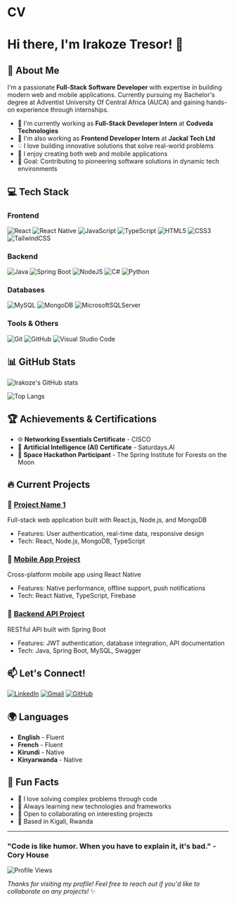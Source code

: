# CV
# Hi there, I'm Irakoze Tresor! 👋

## 🚀 About Me
I'm a passionate **Full-Stack Software Developer** with expertise in building modern web and mobile applications. Currently pursuing my Bachelor's degree at Adventist University Of Central Africa (AUCA) and gaining hands-on experience through internships.

- 🔭 I'm currently working as **Full-Stack Developer Intern** at **Codveda Technologies**
- 🌱 I'm also working as **Frontend Developer Intern** at **Jackal Tech Ltd**
- 💡 I love building innovative solutions that solve real-world problems
- 📱 I enjoy creating both web and mobile applications
- 🎯 Goal: Contributing to pioneering software solutions in dynamic tech environments

## 💻 Tech Stack

### Frontend
![React](https://img.shields.io/badge/react-%2320232a.svg?style=for-the-badge&logo=react&logoColor=%2361DAFB)
![React Native](https://img.shields.io/badge/react_native-%2320232a.svg?style=for-the-badge&logo=react&logoColor=%2361DAFB)
![JavaScript](https://img.shields.io/badge/javascript-%23323330.svg?style=for-the-badge&logo=javascript&logoColor=%23F7DF1E)
![TypeScript](https://img.shields.io/badge/typescript-%23007ACC.svg?style=for-the-badge&logo=typescript&logoColor=white)
![HTML5](https://img.shields.io/badge/html5-%23E34F26.svg?style=for-the-badge&logo=html5&logoColor=white)
![CSS3](https://img.shields.io/badge/css3-%231572B6.svg?style=for-the-badge&logo=css3&logoColor=white)
![TailwindCSS](https://img.shields.io/badge/tailwindcss-%2338B2AC.svg?style=for-the-badge&logo=tailwind-css&logoColor=white)

### Backend
![Java](https://img.shields.io/badge/java-%23ED8B00.svg?style=for-the-badge&logo=openjdk&logoColor=white)
![Spring Boot](https://img.shields.io/badge/spring%20boot-%236DB33F.svg?style=for-the-badge&logo=spring&logoColor=white)
![NodeJS](https://img.shields.io/badge/node.js-6DA55F?style=for-the-badge&logo=node.js&logoColor=white)
![C#](https://img.shields.io/badge/c%23-%23239120.svg?style=for-the-badge&logo=c-sharp&logoColor=white)
![Python](https://img.shields.io/badge/python-3670A8?style=for-the-badge&logo=python&logoColor=ffdd54)

### Databases
![MySQL](https://img.shields.io/badge/mysql-%2300f.svg?style=for-the-badge&logo=mysql&logoColor=white)
![MongoDB](https://img.shields.io/badge/MongoDB-%234ea94b.svg?style=for-the-badge&logo=mongodb&logoColor=white)
![MicrosoftSQLServer](https://img.shields.io/badge/Microsoft%20SQL%20Server-CC2927?style=for-the-badge&logo=microsoft%20sql%20server&logoColor=white)

### Tools & Others
![Git](https://img.shields.io/badge/git-%23F05033.svg?style=for-the-badge&logo=git&logoColor=white)
![GitHub](https://img.shields.io/badge/github-%23121011.svg?style=for-the-badge&logo=github&logoColor=white)
![Visual Studio Code](https://img.shields.io/badge/Visual%20Studio%20Code-0078d4.svg?style=for-the-badge&logo=visual-studio-code&logoColor=white)

## 📊 GitHub Stats

![Irakoze's GitHub stats](https://github-readme-stats.vercel.app/api?username=yourusername&show_icons=true&theme=radical)

![Top Langs](https://github-readme-stats.vercel.app/api/top-langs/?username=yourusername&layout=compact&theme=radical)

## 🏆 Achievements & Certifications

- 🌐 **Networking Essentials Certificate** - CISCO
- 🤖 **Artificial Intelligence (AI) Certificate** - Saturdays.AI
- 🚀 **Space Hackathon Participant** - The Spring Institute for Forests on the Moon

## 🔥 Current Projects

### 🌟 [Project Name 1](link-to-repo)
Full-stack web application built with React.js, Node.js, and MongoDB
- Features: User authentication, real-time data, responsive design
- Tech: React, Node.js, MongoDB, TypeScript

### 📱 [Mobile App Project](link-to-repo)
Cross-platform mobile app using React Native
- Features: Native performance, offline support, push notifications
- Tech: React Native, TypeScript, Firebase

### 🔧 [Backend API Project](link-to-repo)
RESTful API built with Spring Boot
- Features: JWT authentication, database integration, API documentation
- Tech: Java, Spring Boot, MySQL, Swagger

## 📫 Let's Connect!

[![LinkedIn](https://img.shields.io/badge/LinkedIn-%230077B5.svg?style=for-the-badge&logo=linkedin&logoColor=white)](your-linkedin-url)
[![Gmail](https://img.shields.io/badge/Gmail-D14836?style=for-the-badge&logo=gmail&logoColor=white)](mailto:dontresor922@gmail.com)
[![GitHub](https://img.shields.io/badge/github-%23121011.svg?style=for-the-badge&logo=github&logoColor=white)](https://github.com/yourusername)

## 🌍 Languages
- **English** - Fluent
- **French** - Fluent  
- **Kirundi** - Native
- **Kinyarwanda** - Native

## 💭 Fun Facts
- 🎯 I love solving complex problems through code
- 🌱 Always learning new technologies and frameworks
- 🤝 Open to collaborating on interesting projects
- 📍 Based in Kigali, Rwanda

---

### "Code is like humor. When you have to explain it, it's bad." - Cory House

![Profile Views](https://komarev.com/ghpvc/?username=yourusername&color=brightgreen)

*Thanks for visiting my profile! Feel free to reach out if you'd like to collaborate on any projects!* ✨